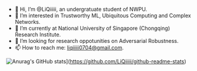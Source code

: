 - 👋 Hi, I’m @LiQiiiii, an undergratuate student of NWPU.
- 👀 I’m interested in Trustworthy ML, Ubiquitous Computing and Complex Networks.
- 🌱 I’m currently at National University of Singapore (Chongqing) Research Institute.
- 💞️ I’m looking for research oppotunities on Adversarial Robustness.
- 📫 How to reach me: liqiiiii0704@gmail.com.

![Anurag's GitHub stats](https://github-readme-stats.vercel.app/api?username=LiQiiiii&count_private=true)](https://github.com/LiQiiiii/github-readme-stats)

<!---
LiQiiiii/LiQiiiii is a ✨ special ✨ repository because its `README.md` (this file) appears on your GitHub profile.
You can click the Preview link to take a look at your changes.
--->
